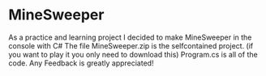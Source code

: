# MineSweeper
As a practice and learning project I decided to make MineSweeper in the console with C#
The file MineSweeper.zip is the selfcontained project. (if you want to play it you only need to download this)
Program.cs is all of the code.
Any Feedback is greatly appreciated!
